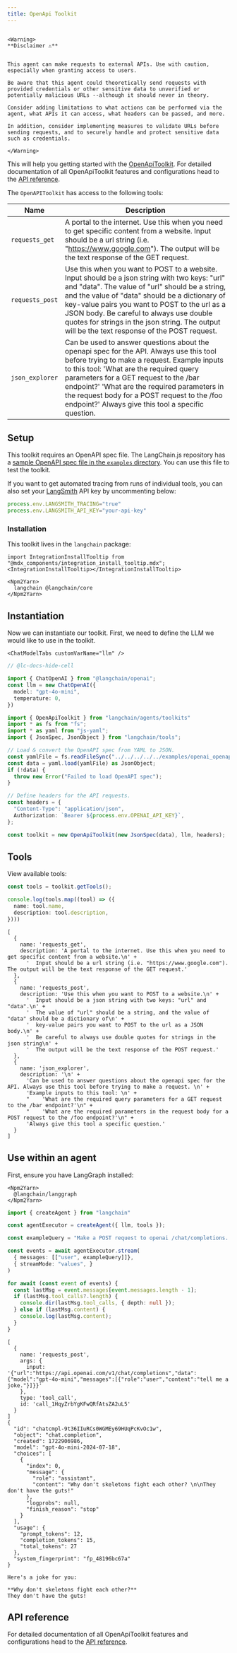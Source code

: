 ```yaml
---
title: OpenApi Toolkit
---
```


```{=mdx}

<Warning>
**Disclaimer ⚠️**


This agent can make requests to external APIs. Use with caution, especially when granting access to users.

Be aware that this agent could theoretically send requests with provided credentials or other sensitive data to unverified or potentially malicious URLs --although it should never in theory.

Consider adding limitations to what actions can be performed via the agent, what APIs it can access, what headers can be passed, and more.

In addition, consider implementing measures to validate URLs before sending requests, and to securely handle and protect sensitive data such as credentials.

</Warning>

```
This will help you getting started with the [OpenApiToolkit](/oss/concepts/tools/#toolkits). For detailed documentation of all OpenApiToolkit features and configurations head to the [API reference](https://api.js.langchain.com/classes/langchain.agents.OpenApiToolkit.html).

The `OpenAPIToolkit` has access to the following tools:

| Name            | Description |
|-----------------|-------------|
| `requests_get`  | A portal to the internet. Use this when you need to get specific content from a website. Input should be a url string (i.e. "https://www.google.com"). The output will be the text response of the GET request. |
| `requests_post` | Use this when you want to POST to a website. Input should be a json string with two keys: "url" and "data". The value of "url" should be a string, and the value of "data" should be a dictionary of key-value pairs you want to POST to the url as a JSON body. Be careful to always use double quotes for strings in the json string. The output will be the text response of the POST request. |
| `json_explorer` | Can be used to answer questions about the openapi spec for the API. Always use this tool before trying to make a request. Example inputs to this tool: 'What are the required query parameters for a GET request to the /bar endpoint?' 'What are the required parameters in the request body for a POST request to the /foo endpoint?' Always give this tool a specific question. |

## Setup

This toolkit requires an OpenAPI spec file. The LangChain.js repository has a [sample OpenAPI spec file in the `examples` directory](https://github.com/langchain-ai/langchainjs/blob/cc21aa29102571204f4443a40b53d28581a12e30/examples/openai_openapi.yaml). You can use this file to test the toolkit.

If you want to get automated tracing from runs of individual tools, you can also set your [LangSmith](https://docs.smith.langchain.com/) API key by uncommenting below:

```typescript
process.env.LANGSMITH_TRACING="true"
process.env.LANGSMITH_API_KEY="your-api-key"
```
### Installation

This toolkit lives in the `langchain` package:

```{=mdx}
import IntegrationInstallTooltip from "@mdx_components/integration_install_tooltip.mdx";
<IntegrationInstallTooltip></IntegrationInstallTooltip>

<Npm2Yarn>
  langchain @langchain/core
</Npm2Yarn>
```
## Instantiation

Now we can instantiate our toolkit. First, we need to define the LLM we would like to use in the toolkit.

```{=mdx}
<ChatModelTabs customVarName="llm" />
```
```typescript
// @lc-docs-hide-cell

import { ChatOpenAI } from "@langchain/openai";
const llm = new ChatOpenAI({
  model: "gpt-4o-mini",
  temperature: 0,
})
```


```typescript
import { OpenApiToolkit } from "langchain/agents/toolkits"
import * as fs from "fs";
import * as yaml from "js-yaml";
import { JsonSpec, JsonObject } from "langchain/tools";

// Load & convert the OpenAPI spec from YAML to JSON.
const yamlFile = fs.readFileSync("../../../../../examples/openai_openapi.yaml", "utf8");
const data = yaml.load(yamlFile) as JsonObject;
if (!data) {
  throw new Error("Failed to load OpenAPI spec");
}

// Define headers for the API requests.
const headers = {
  "Content-Type": "application/json",
  Authorization: `Bearer ${process.env.OPENAI_API_KEY}`,
};

const toolkit = new OpenApiToolkit(new JsonSpec(data), llm, headers);
```

## Tools

View available tools:


```typescript
const tools = toolkit.getTools();

console.log(tools.map((tool) => ({
  name: tool.name,
  description: tool.description,
})))
```
```output
[
  {
    name: 'requests_get',
    description: 'A portal to the internet. Use this when you need to get specific content from a website.\n' +
      '  Input should be a url string (i.e. "https://www.google.com"). The output will be the text response of the GET request.'
  },
  {
    name: 'requests_post',
    description: 'Use this when you want to POST to a website.\n' +
      '  Input should be a json string with two keys: "url" and "data".\n' +
      '  The value of "url" should be a string, and the value of "data" should be a dictionary of\n' +
      '  key-value pairs you want to POST to the url as a JSON body.\n' +
      '  Be careful to always use double quotes for strings in the json string\n' +
      '  The output will be the text response of the POST request.'
  },
  {
    name: 'json_explorer',
    description: '\n' +
      'Can be used to answer questions about the openapi spec for the API. Always use this tool before trying to make a request. \n' +
      'Example inputs to this tool: \n' +
      "    'What are the required query parameters for a GET request to the /bar endpoint?'\n" +
      "    'What are the required parameters in the request body for a POST request to the /foo endpoint?'\n" +
      'Always give this tool a specific question.'
  }
]
```
## Use within an agent

First, ensure you have LangGraph installed:

```{=mdx}
<Npm2Yarn>
  @langchain/langgraph
</Npm2Yarn>
```
```typescript
import { createAgent } from "langchain"

const agentExecutor = createAgent({ llm, tools });
```


```typescript
const exampleQuery = "Make a POST request to openai /chat/completions. The prompt should be 'tell me a joke.'. Ensure you use the model 'gpt-4o-mini'."

const events = await agentExecutor.stream(
  { messages: [["user", exampleQuery]]},
  { streamMode: "values", }
)

for await (const event of events) {
  const lastMsg = event.messages[event.messages.length - 1];
  if (lastMsg.tool_calls?.length) {
    console.dir(lastMsg.tool_calls, { depth: null });
  } else if (lastMsg.content) {
    console.log(lastMsg.content);
  }
}
```
```output
[
  {
    name: 'requests_post',
    args: {
      input: '{"url":"https://api.openai.com/v1/chat/completions","data":{"model":"gpt-4o-mini","messages":[{"role":"user","content":"tell me a joke."}]}}'
    },
    type: 'tool_call',
    id: 'call_1HqyZrbYgKFwQRfAtsZA2uL5'
  }
]
{
  "id": "chatcmpl-9t36IIuRCs0WGMEy69HUqPcKvOc1w",
  "object": "chat.completion",
  "created": 1722906986,
  "model": "gpt-4o-mini-2024-07-18",
  "choices": [
    {
      "index": 0,
      "message": {
        "role": "assistant",
        "content": "Why don't skeletons fight each other? \n\nThey don't have the guts!"
      },
      "logprobs": null,
      "finish_reason": "stop"
    }
  ],
  "usage": {
    "prompt_tokens": 12,
    "completion_tokens": 15,
    "total_tokens": 27
  },
  "system_fingerprint": "fp_48196bc67a"
}

Here's a joke for you:

**Why don't skeletons fight each other?**
They don't have the guts!
```
## API reference

For detailed documentation of all OpenApiToolkit features and configurations head to the [API reference](https://api.js.langchain.com/classes/langchain.agents.OpenApiToolkit.html).
